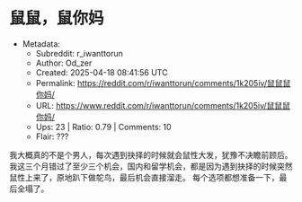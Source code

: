 # 鼠鼠，鼠你妈

- Metadata:
  - Subreddit: r_iwanttorun
  - Author: Od_zer
  - Created: 2025-04-18 08:41:56 UTC
  - Permalink: https://reddit.com/r/iwanttorun/comments/1k205iv/鼠鼠鼠你妈/
  - URL: https://www.reddit.com/r/iwanttorun/comments/1k205iv/鼠鼠鼠你妈/
  - Ups: 23 | Ratio: 0.79 | Comments: 10
  - Flair: ???


我大概真的不是个男人，每次遇到抉择的时候就会鼠性大发，犹豫不决瞻前顾后。
我这三个月错过了至少三个机会，国内和留学机会，都是因为遇到抉择的时候突然鼠性上来了，原地趴下做鸵鸟，最后机会直接溜走。
每个选项都想准备一下，最后全塌了。

